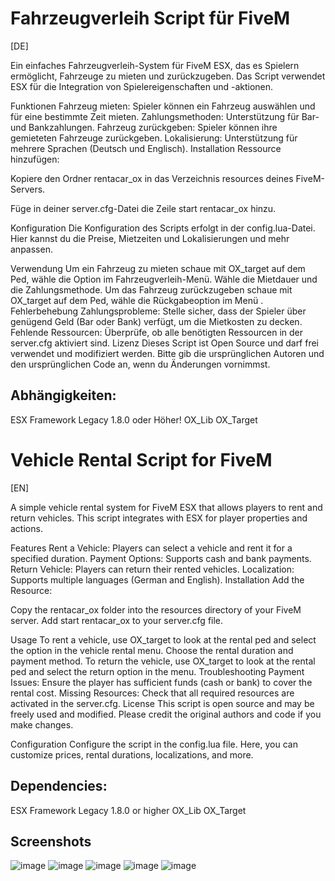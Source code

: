 # Fahrzeugverleih Script für FiveM
[DE]

Ein einfaches Fahrzeugverleih-System für FiveM ESX, das es Spielern ermöglicht, Fahrzeuge zu mieten und zurückzugeben. Das Script verwendet ESX für die Integration von Spielereigenschaften und -aktionen.

Funktionen
Fahrzeug mieten: Spieler können ein Fahrzeug auswählen und für eine bestimmte Zeit mieten.
Zahlungsmethoden: Unterstützung für Bar- und Bankzahlungen.
Fahrzeug zurückgeben: Spieler können ihre gemieteten Fahrzeuge zurückgeben.
Lokalisierung: Unterstützung für mehrere Sprachen (Deutsch und Englisch).
Installation
Ressource hinzufügen:

Kopiere den Ordner rentacar_ox in das Verzeichnis resources deines FiveM-Servers.

Füge in deiner server.cfg-Datei die Zeile start rentacar_ox hinzu.

Konfiguration
Die Konfiguration des Scripts erfolgt in der config.lua-Datei. Hier kannst du die Preise, Mietzeiten und Lokalisierungen und mehr anpassen.

Verwendung
Um ein Fahrzeug zu mieten schaue mit OX_target auf dem Ped, wähle die Option im Fahrzeugverleih-Menü.
Wähle die Mietdauer und die Zahlungsmethode.
Um das Fahrzeug zurückzugeben schaue mit OX_target auf dem Ped, wähle die Rückgabeoption im Menü .
Fehlerbehebung
Zahlungsprobleme: Stelle sicher, dass der Spieler über genügend Geld (Bar oder Bank) verfügt, um die Mietkosten zu decken.
Fehlende Ressourcen: Überprüfe, ob alle benötigten Ressourcen in der server.cfg aktiviert sind.
Lizenz
Dieses Script ist Open Source und darf frei verwendet und modifiziert werden. Bitte gib die ursprünglichen Autoren und den ursprünglichen Code an, wenn du Änderungen vornimmst.


## Abhängigkeiten:
ESX Framework Legacy 1.8.0 oder Höher!
OX_Lib
OX_Target




# Vehicle Rental Script for FiveM 
[EN]

A simple vehicle rental system for FiveM ESX that allows players to rent and return vehicles. This script integrates with ESX for player properties and actions.

Features
Rent a Vehicle: Players can select a vehicle and rent it for a specified duration.
Payment Options: Supports cash and bank payments.
Return Vehicle: Players can return their rented vehicles.
Localization: Supports multiple languages (German and English).
Installation
Add the Resource:

Copy the rentacar_ox folder into the resources directory of your FiveM server.
Add start rentacar_ox to your server.cfg file.

Usage
To rent a vehicle, use OX_target to look at the rental ped and select the option in the vehicle rental menu.
Choose the rental duration and payment method.
To return the vehicle, use OX_target to look at the rental ped and select the return option in the menu.
Troubleshooting
Payment Issues: Ensure the player has sufficient funds (cash or bank) to cover the rental cost.
Missing Resources: Check that all required resources are activated in the server.cfg.
License
This script is open source and may be freely used and modified. Please credit the original authors and code if you make changes.

Configuration
Configure the script in the config.lua file. Here, you can customize prices, rental durations, localizations, and more.

## Dependencies:
ESX Framework Legacy 1.8.0 or higher
OX_Lib
OX_Target




## Screenshots
![image](https://github.com/user-attachments/assets/53e37852-aeb2-48cd-aa0d-193b7d8fb1ca)
![image](https://github.com/user-attachments/assets/2e5eb0c7-e0d4-4e29-898a-c6dca4576957)
![image](https://github.com/user-attachments/assets/2e7333ac-3451-42dd-a8dc-e3d39f9c9fed)
![image](https://github.com/user-attachments/assets/18fc2323-4911-4ec8-9835-797ee765cfa4)
![image](https://github.com/user-attachments/assets/6ade370a-8d21-4042-b350-c2c1ac6e74ff)
